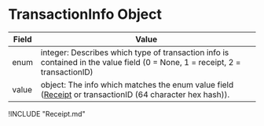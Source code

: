 # TransactionInfo Object

| Field | Value |
|-------|-------|
| enum | integer: Describes which type of transaction info is contained in the value field (0 = None, 1 = receipt, 2 = transactionID) |
| value | object: The info which matches the enum value field ([Receipt](#Receipt-Object) or transactionID (64 character hex hash)). |

!INCLUDE "Receipt.md"
